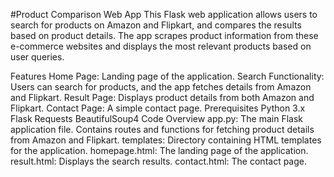 #Product Comparison Web App
This Flask web application allows users to search for products on Amazon and Flipkart, and compares the results based on product details. The app scrapes product information from these e-commerce websites and displays the most relevant products based on user queries.

Features
Home Page: Landing page of the application.
Search Functionality: Users can search for products, and the app fetches details from Amazon and Flipkart.
Result Page: Displays product details from both Amazon and Flipkart.
Contact Page: A simple contact page.
Prerequisites
Python 3.x
Flask
Requests
BeautifulSoup4
Code Overview
app.py: The main Flask application file. Contains routes and functions for fetching product details from Amazon and Flipkart.
templates: Directory containing HTML templates for the application.
homepage.html: The landing page of the application.
result.html: Displays the search results.
contact.html: The contact page.
